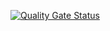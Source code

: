 [![Quality Gate Status](https://sonarcloud.io/api/project_badges/measure?project=warleyvods_freebills&metric=alert_status)](https://sonarcloud.io/summary/new_code?id=warleyvods_freebills)
